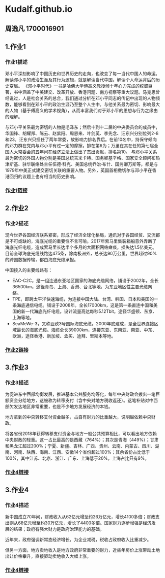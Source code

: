# Kudalf.github.io

## 周逸凡 1700016901

## 1.作业1

### 作业1描述

邓小平深刻影响了中国历史和世界历史的走向，也改变了每一当代中国人的命运。解读邓小平的政治生涯及其行为逻辑，就是解读当代中国，解读个人命运背后的历史变局。
《邓小平时代》一书是哈佛大学傅高义教授倾十年心力完成的权威巨著，书中涵盖了中美建交、改革开放、香港问题、南方视察等重大议题。马克思曾经说过，人是社会关系的总合，我们通过分析在邓小平同志的传记中出现的人物频数，能够看到在邓小平的政治生涯乃至整个人生中，与他关系最为密切、影响最大的人物（基于傅高义的学术视角），从而丰富我们对于邓小平的思想与行为之缘由的理解。

与邓小平关系最为密切的人物是毛泽东；然后十到十二届的中央委员会的成员中，华国锋、胡耀邦、陈云、赵紫阳、周恩来、叶剑英、李先念、汪东兴分别位列2-8和23，汪东兴只担任了两年常委，故影响力排名靠后。在前10名中，持保守倾向的邓力群在党内与邓小平有过一定的摩擦，排在第9为；万里在其在任的第七届全国人大常委会的五年间在经济立法上做出了杰出贡献，排名第10。
与邓小平关系最为密切的外国人物分别是美国总统吉米卡特、国务卿基辛格、国家安全顾问布热津斯基、驻华联络处主任伍德·科克、美国总统乔治·布什、国务卿万斯等，都是与1979年中美正式建交密切关联的重要人物。另外，英国首相撒切尔与邓小平在香港回归的议题上也有相当的历史影响。


### [作业1链接][1]


## 2.作业2

### 作业2描述

现今世界各国经济联系紧密，形成了经济全球化格局，通讯对于各国经贸、交流都是不可或缺的，海底光缆的重要性不言可喻。2017年索马里集装箱船意外弄断了海底光纤电缆，造成索马里长达半个多月的大面积网络瘫痪，损失达1.5亿美元。目前全球海底光缆线路达475条，除南极洲外，总长达90万公里，世界超过90%的跨国数据传输，都由海底光缆承担。

中国接入的主要线路有：
* EAC-C2C，是一组连通东亚地区国家的海底光缆网络，铺设于2002年，全长36500km，途径青岛、上海、香港、台北等地，为东亚地区性主要光缆网络。
* TPE，即跨太平洋快速海缆，为连接中国大陆、台湾、韩国、日本和美国的一条海底通信电缆。铺设于2008年，全长17000km，这是第一条直连中国和美国的新一代海底光纤电缆，设计流量高达每秒5.12Tbit。途径华盛顿、东京、上海等地。
* SeaMeWe-3，又称亚欧3号国际海底光缆，2000年底建成，是全世界连接区域最长的海底光缆。海缆全长39000km，连接东亚、东南亚、南亚、中东、欧洲，途径香港、新加坡、孟买、迪拜、里斯本等地。



### [作业2链接][2]


## 3.作业3

### 作业3描述

为促进东中西部均衡发展，推进基本公共服务均等化，每年中央财政会拨出一笔巨额资金分给地方，这被称为转移支付（含中央对地方税收返还）。这笔补贴对中西部欠发达地区非常重要，也是不少地方发展经济的本钱。

地方拿到的中央转移支付资金越多，占自有财力的比重越大，说明越依赖中央财政。

将各省份2018年获得转移支付资金与地方一般公共预算相比，可以看出地方依赖中央财政的轻重。这一占比最高的是西藏（764%）；其次是青海（449%）；甘肃和黑龙江超过200%；宁夏、新疆、吉林、广西、贵州、云南、内蒙古、四川、湖南、河南、陕西、海南、江西、安徽14个省份超过100%；其余省份占比低于100%，其中江苏、北京、浙江、广东、上海低于20%，上海占比只有9%。



### [作业4链接][4]

## 3.作业4

### 作业4描述

新中国成立70年间，财政收入从62亿元增至约26万亿元，增长4100多倍；财政支出则从68亿元增至约30万亿元，增长了4400多倍。国家财力逐步增强是经济发展的结果；政府有强大财力是政府治理能力的基础。

近年来，政府强调新常态经济增长，为企业减税，税收占政府收入比重减少。

但另一方面，地方卖地收入是地方政府非常重要的财力，近些年房价上涨带动土地出让价格攀升，直接驱动卖地收入大幅上涨。


### [作业4链接][4]



[1]: https://kudalf.github.io/dengxiaoping.html
[2]: https://kudalf.github.io/cable.html
[3]: https://kudalf.github.io/地方对中央财政依赖度地图_map.html
[4]: https://kudalf.github.io/blhx.html
